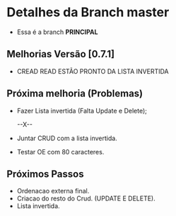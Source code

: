 # Detalhes da Branch master

- Essa é a branch **PRINCIPAL**

## Melhorias Versão [0.7.1]

- CREAD READ ESTÃO PRONTO DA LISTA INVERTIDA  
 

## Próxima melhoria (Problemas) 
- Fazer Lista invertida (Falta Update e Delete);  
  
   --X--   
- Juntar CRUD com a lista invertida.  
- Testar OE com 80 caracteres. 

## Próximos Passos

- Ordenacao externa final.  
- Criacao do resto do Crud. (UPDATE E DELETE).   
- Lista invertida.  
